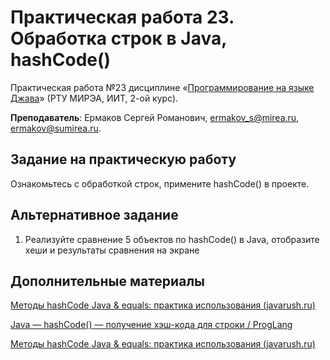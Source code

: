# Практическая работа 23. Обработка строк в Java, hashCode()
Практическая работа №23 дисциплине «[Программирование на языке Джава](https://online-edu.mirea.ru/course/view.php?id=4053)» (РТУ МИРЭА, ИИТ, 2-ой курс).

**Преподаватель**: Ермаков Сергей Романович, ermakov_s@mirea.ru, ermakov@sumirea.ru.

## Задание на практическую работу

Ознакомьтесь с обработкой строк, примените hashCode() в проекте.

## Альтернативное задание

1. Реализуйте сравнение 5 объектов по hashCode() в Java, отобразите хеши и результаты сравнения на экране

## Дополнительные материалы

[Методы hashCode Java & equals: практика использования (javarush.ru)](https://javarush.ru/groups/posts/2179-metodih-equals--hashcode-praktika-ispoljhzovanija)

[Java — hashCode() — получение хэш-кода для строки / ProgLang](http://proglang.su/java/strings-hashcode)

[Методы hashCode Java & equals: практика использования (javarush.ru)](https://javarush.ru/groups/posts/2179-metodih-equals--hashcode-praktika-ispoljhzovanija)
